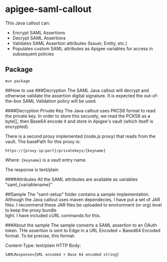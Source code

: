 # apigee-saml-callout
This Java callout  can:
* Encrypt SAML Assertions 
* Decrypt SAML Assertions
* Validates SAML Assertion attributes (Issuer, Entity, etc.)
* Populates custom SAML attributes as Apigee variables for access in subsequent policies

## Package
```
mvn package
```

##How to use
###Decryption
The SAML Java callout will decrypt and otherwise validate the assertion digital signature. It 
is expected the out-of-the-box SAML Validation policy will be used.

####Decryption Private Key
The Java callout uses PKCS8 format to read the private key. In order to store this securely, we read the PCKS8 as 
a byte[], then Base64 encode it and store in Apigee's vault (which itself is encrypted).

There is a second proxy implemented (node.js proxy) that reads from the vault. The basePath for this proxy is:
```
https://{proxy-ip:port}/privatekeys/{keyname}
``` 
Where:
`{keyname}` is a vault entry name.

The response is text/plain

####Attributes
All the SAML attributes are available as variables "saml_{variablename}"

##Sample
The "saml-setup" folder contains a sample implementation. Although the Java callout uses maven dependecies, I have 
put a set of JAR files. I recommend these JAR files be uploaded to environment (or org) level to keep the proxy bundle  
light. I have included cURL commands for this.

###About the sample
The sample converts a SAML assertion to an OAuth token. THe assertion is sent to Edge in a URL Encoded + Based64 Encoded 
format. To be precise, this format:

Content-Type: text/plain
HTTP Body:
```
SAMLResponse={URL encoded + Base 64 encoded string}
```

